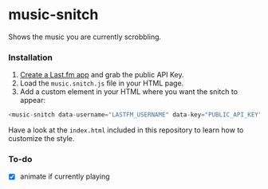music-snitch
==============

Shows the music you are currently scrobbling.

### Installation

1. [Create a Last.fm app](http://www.last.fm/api/account/create) and grab the public API Key.
2. Load the `music.snitch.js` file in your HTML page.
3. Add a custom element in your HTML where you want the snitch to appear:

```javascript
<music-snitch data-username="LASTFM_USERNAME" data-key="PUBLIC_API_KEY"></music-snitch>
```

Have a look at the `index.html` included in this repository to learn how to customize the style.

### To-do
- [x] animate if currently playing
